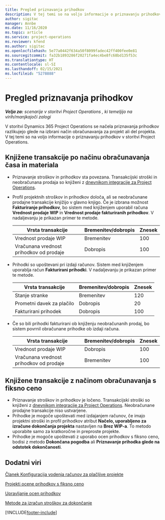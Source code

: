 ```yaml
---
title: Pregled priznavanja prihodkov
description: V tej temi so na voljo informacije o priznavanju prihodkov v storitvi Project Operations.
author: sigitac
manager: Annbe
ms.date: 11/16/2020
ms.topic: article
ms.service: project-operations
ms.reviewer: kfend
ms.author: sigitac
ms.openlocfilehash: 5e77a0442f634a50f8099fadec42ff400fee0e81
ms.sourcegitcommit: fa32b1893286f20271fa4ec4be8fc68bd135f53c
ms.translationtype: HT
ms.contentlocale: sl-SI
ms.lasthandoff: 02/15/2021
ms.locfileid: "5278888"
---
```

# <a name="revenue-recognition-overview"></a>Pregled priznavanja prihodkov

_**Velja za:** scenarije v storitvi Project Operations , ki temeljijo na virih/manjkajoči zalogi_

V storitvi Dynamics 365 Project Operations se načela priznavanja prihodkov razlikujejo glede na izbrani način obračunavanja za projekt ali del projekta. V tej temi so na voljo informacije o priznavanju prihodkov v storitvi Project Operations.

## <a name="transactions-accounted-using-time-and-material-billing-method"></a>Knjižene transakcije po načinu obračunavanja časa in materiala

- Priznavanje stroškov in prihodkov sta povezana. Transakcijski stroški in neobračunana prodaja so knjiženi z [dnevnikom integracije za Project Operations](../project-accounting/project-operations-integration-journal.md).
- Profil projektnih stroškov in prihodkov določa, ali se neobračunane prodajne transakcije knjižijo v glavno knjigo. Če je izbrana možnost **Fakturiranje prihodkov**, bo sistem med knjiženjem uporabil računa **Vrednost prodaje WIP** in **Vrednost prodaje fakturiranih prihodkov**. V nadaljevanju je prikazan primer te metode.  

  | Vrsta transakcije | Bremenitev/dobropis | Znesek |
  | --- | --- | --- |
  | Vrednost prodaje WIP | Bremenitev | 100 |
  | Vračunana vrednost prihodkov od prodaje | Dobropis | 100 |

- Prihodki so upoštevani pri izdaji računov. Sistem med knjiženjem uporablja račun **Fakturirani prihodki**. V nadaljevanju je prikazan primer te metode.  

  | Vrsta transakcije | Bremenitev/dobropis | Znesek |
  | --- | --- | --- |
  | Stanje stranke | Bremenitev | 120 |
  | Prometni davek za plačilo | Dobropis | 20 |
  | Fakturirani prihodek | Dobropis | 100 |

- Če so bili prihodki fakturirani ob knjiženju neobračunanih prodaj, bo sistem povrnil obračunane prihodke ob izdaji računa.

  | Vrsta transakcije | Bremenitev/dobropis | Znesek |
  | --- | --- | --- |
  | Vrednost prodaje WIP | Dobropis | 100 |
  | Vračunana vrednost prihodkov od prodaje | Bremenitev | 100 |

## <a name="transactions-accounted-using-the-fixed-price-billing-method"></a>Knjižene transakcije z načinom obračunavanja s fiksno ceno

- Priznavanje stroškov in prihodkov je ločeno. Transakcijski stroški so knjiženi z [dnevnikom integracije za Project Operations](../project-accounting/project-operations-integration-journal.md). Neobračunane prodajne transakcije niso ustvarjene.
- Prihodke je mogoče upoštevati med izdajanjem računov, če imajo projektni stroški in profil prihodkov atribut **Načelo, uporabljeno za izračune dokončanja projekta** nastavljen na **Brez WIP-a**. To metodo uporabite samo za kratkoročne in preproste projekte.
- Prihodke je mogoče upoštevati z uporabo ocen prihodkov s fiksno ceno, bodisi z metodo **Dokončana pogodba** ali **Priznavanje prihodka glede na odstotek dokončanosti**.

## <a name="additional-resources"></a>Dodatni viri
[Članek Konfiguracija vodenja računov za plačljive projekte](../project-accounting/configure-accounting-billable-projects.md)

[Projekti ocene prihodkov s fiksno ceno](rev-rec-percentage-completion-method.md)

[Upravljanje ocen prihodkov](rev-rec-completed-contract-method.md)

[Metode za izračun stroškov za dokončanje](cost-complete-methods.md)


[!INCLUDE[footer-include](../includes/footer-banner.md)]